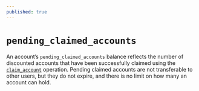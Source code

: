 ```yaml
---
published: true
---
```


# `pending_claimed_accounts`

An account’s `pending_claimed_accounts` balance reflects the number of discounted accounts that have been successfully claimed using the [`claim_account`](/platform/operations/claim_account.md) operation. Pending claimed accounts are not transferable to other users, but they do not expire, and there is no limit on how many an account can hold.